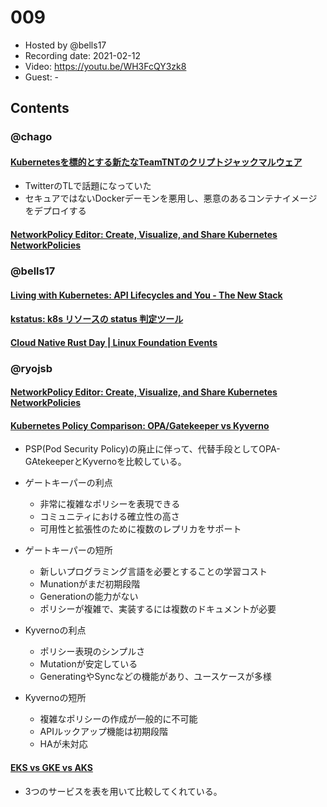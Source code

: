 # 009

- Hosted by @bells17
- Recording date: 2021-02-12
- Video: https://youtu.be/WH3FcQY3zk8
- Guest: -

## Contents

### @chago

#### [Kubernetesを標的とする新たなTeamTNTのクリプトジャックマルウェア](https://unit42.paloaltonetworks.jp/hildegard-malware-teamtnt/)
- TwitterのTLで話題になっていた
- セキュアではないDockerデーモンを悪用し、悪意のあるコンテナイメージをデプロイする

#### [NetworkPolicy Editor: Create, Visualize, and Share Kubernetes NetworkPolicies](https://cilium.io/blog/2021/02/10/network-policy-editor)

### @bells17

#### [Living with Kubernetes: API Lifecycles and You - The New Stack](https://thenewstack.io/living-with-kubernetes-api-lifecycles-and-you/)

#### [kstatus: k8s リソースの status 判定ツール](https://zenn.dev/dulltz/articles/02f2e820a658b8)

#### [Cloud Native Rust Day | Linux Foundation Events](https://events.linuxfoundation.org/cloud-native-rust-day/)

### @ryojsb
#### [NetworkPolicy Editor: Create, Visualize, and Share Kubernetes NetworkPolicies](https://cilium.io/blog/2021/02/10/network-policy-editor)

#### [Kubernetes Policy Comparison: OPA/Gatekeeper vs Kyverno](https://neonmirrors.net/post/2021-02/kubernetes-policy-comparison-opa-gatekeeper-vs-kyverno/)

- PSP(Pod Security Policy)の廃止に伴って、代替手段としてOPA-GAtekeeperとKyvernoを比較している。
- ゲートキーパーの利点
   - 非常に複雑なポリシーを表現できる
   - コミュニティにおける確立性の高さ
   - 可用性と拡張性のために複数のレプリカをサポート
- ゲートキーパーの短所
   - 新しいプログラミング言語を必要とすることの学習コスト
   - Munationがまだ初期段階
   - Generationの能力がない
   - ポリシーが複雑で、実装するには複数のドキュメントが必要

- Kyvernoの利点
   - ポリシー表現のシンプルさ
   - Mutationが安定している
   - GeneratingやSyncなどの機能があり、ユースケースが多様
- Kyvernoの短所
   - 複雑なポリシーの作成が一般的に不可能
   - APIルックアップ機能は初期段階 
   - HAが未対応


#### [EKS vs GKE vs AKS](https://www.stackrox.com/post/2021/01/eks-vs-gke-vs-aks-jan2021/)
- 3つのサービスを表を用いて比較してくれている。
